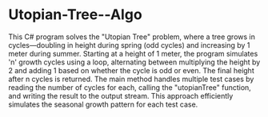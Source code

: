 # Utopian-Tree--Algo

This C# program solves the "Utopian Tree" problem, where a tree grows in cycles—doubling in height during spring (odd cycles) and increasing by 1 meter during summer. Starting at a height of 1 meter, the program simulates 'n' growth cycles using a loop, alternating between multiplying the height by 2 and adding 1 based on whether the cycle is odd or even. The final height after n cycles is returned. The main method handles multiple test cases by reading the number of cycles for each, calling the "utopianTree" function, and writing the result to the output stream. This approach efficiently simulates the seasonal growth pattern for each test case.

